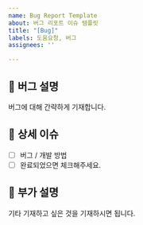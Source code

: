 ```yaml
---
name: Bug Report Template
about: 버그 리포트 이슈 템플릿
title: "[Bug]"
labels: 도움요청, 버그
assignees: ''

---
```


## 🐸 버그 설명

버그에 대해 간략하게 기재합니다.

## 🤔 상세 이슈

- [ ]  버그 / 개발 방법
- [ ]  완료되었으면 체크해주세요.

## 👀 부가 설명

기타 기재하고 싶은 것을 기재하시면 됩니다.
